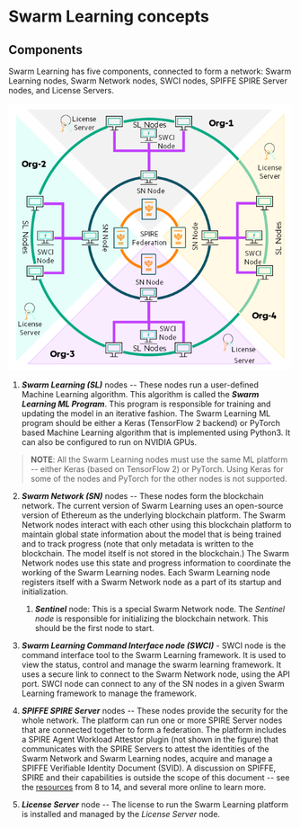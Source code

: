 # Swarm Learning concepts

## Components

Swarm Learning has five components, connected to form a network: Swarm Learning nodes,
Swarm Network nodes, SWCI nodes, SPIFFE SPIRE Server nodes, and License
Servers.

![](images/sl_platform_components.png)

1.  ***Swarm Learning (SL)*** nodes -- These nodes run a user-defined
    Machine Learning algorithm. This algorithm is called the ***Swarm
    Learning ML Program***. This program is responsible for training and
    updating the model in an iterative fashion. The Swarm Learning ML
    program should be either a Keras (TensorFlow 2 backend) or PyTorch
    based Machine Learning algorithm that is implemented using Python3.
    It can also be configured to run on NVIDIA GPUs.
  
  >**NOTE**: All the Swarm Learning nodes must use the same ML platform --
  either Keras (based on TensorFlow 2) or PyTorch. Using Keras for some
  of the nodes and PyTorch for the other nodes is not supported.
  
2.  ***Swarm Network (SN)*** nodes -- These nodes form the blockchain
    network. The current version of Swarm Learning uses an open-source
    version of Ethereum as the underlying blockchain platform. The Swarm
    Network nodes interact with each other using this blockchain
    platform to maintain global state information about the model that
    is being trained and to track progress (note that only metadata is
    written to the blockchain. The model itself is not stored in the
    blockchain.) The Swarm Network nodes use this state and progress
    information to coordinate the working of the Swarm Learning nodes.
    Each Swarm Learning node registers itself with a Swarm Network node
    as a part of its startup and initialization.

    1.  ***Sentinel*** node: This is a special Swarm Network node. The
        *Sentinel node* is responsible for initializing the blockchain
        network. This should be the first node to start.

3.  ***Swarm Learning Command Interface node (SWCI)*** - SWCI node is
    the command interface tool to the Swarm Learning framework. It is
    used to view the status, control and manage the swarm learning
    framework. It uses a secure link to connect to the Swarm Network
    node, using the API port. SWCI node can connect to any of the SN
    nodes in a given Swarm Learning framework to manage the framework.

4.  ***SPIFFE SPIRE Server*** nodes -- These nodes provide the security
    for the whole network. The platform can run one or more SPIRE Server
    nodes that are connected together to form a federation. The platform
    includes a SPIRE Agent Workload Attestor plugin (not shown in the
    figure) that communicates with the SPIRE Servers to attest the
    identities of the Swarm Network and Swarm Learning nodes, acquire
    and manage a SPIFFE Verifiable Identity Document (SVID). A
    discussion on SPIFFE, SPIRE and their capabilities is outside the
    scope of this document -- see the [resources](URL.md) from 8 to 14, and
    several more online to learn more.

5.  ***License Server*** node -- The license to run the Swarm Learning
    platform is installed and managed by the *License Server* node.
